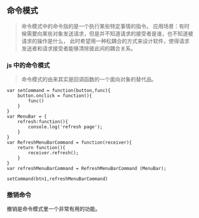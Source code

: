 ## 命令模式
> 命令模式中的命令指的是一个执行某些特定事情的指令。
应用场景：有时候需要向某些对象发送请求，但是并不知道请求的接受者是谁，也不知道被请求的操作是什么， 此时希望用一种松耦合的方式来设计软件，使得请求
发送者和请求接受者能够清除彼此间的耦合关系。

### js 中的命令模式
>命令模式的由来其实是回调函数的一个面向对象的替代品。

```
var setCommand = function(button,func){
    button.onclick = function(){
        func()
    }
}
var MenuBar = {
    refresh:function(){
        console.log('refresh page');
    }
}
var RefreshMenuBarCommand = function(receiver){
    return function(){
        receiver.refresh();
    }
}
var refreshMenuBarCommand = RefreshMenuBarCommand (MenuBar);

setCommand(btn1,refreshMenuBarCommand)
```
### 撤销命令
撤销是命令模式里一个非常有用的功能。